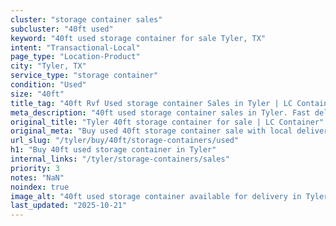 ```yaml
---
cluster: "storage container sales"
subcluster: "40ft used"
keyword: "40ft used storage container for sale Tyler, TX"
intent: "Transactional-Local"
page_type: "Location-Product"
city: "Tyler, TX"
service_type: "storage container"
condition: "Used"
size: "40ft"
title_tag: "40ft Rvf Used storage container Sales in Tyler | LC Container"
meta_description: "40ft used storage container sales in Tyler. Fast delivery, competitive pricing. Serving storage containers area. Quote ID: 65C. Call (214) 524-4168 for your free quote today."
original_title: "Tyler 40ft storage container for sale | LC Container"
original_meta: "Buy used 40ft storage container sale with local delivery in Tyler, TX. LC Container — local Since 2003. Request a fast quote today."
url_slug: "/tyler/buy/40ft/storage-containers/used"
h1: "Buy 40ft used storage container in Tyler"
internal_links: "/tyler/storage-containers/sales"
priority: 3
notes: "NaN"
noindex: true
image_alt: "40ft used storage container available for delivery in Tyler"
last_updated: "2025-10-21"
---
```


<!-- TODO: Add unique city/inventory copy, images, and internal links here. -->
